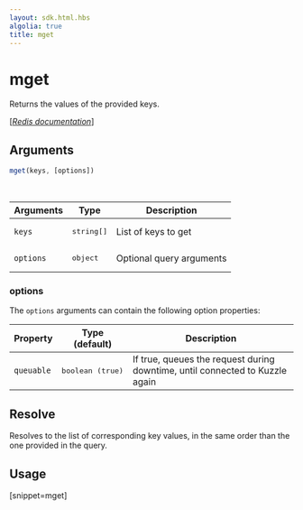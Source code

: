 ```yaml
---
layout: sdk.html.hbs
algolia: true
title: mget
---
```


# mget

Returns the values of the provided keys.

[[_Redis documentation_]](https://redis.io/commands/mget)

## Arguments

```js
mget(keys, [options])
```

<br/>

| Arguments    | Type    | Description |
|--------------|---------|-------------|
| `keys` | <pre>string[]</pre> | List of keys to get |
| ``options`` | <pre>object</pre> | Optional query arguments |

### options

The `options` arguments can contain the following option properties:

| Property   | Type (default)   | Description                       |
| ---------- | ------- | --------------------------------- |
| `queuable` | <pre>boolean (true)</pre> | If true, queues the request during downtime, until connected to Kuzzle again |

## Resolve

Resolves to the list of corresponding key values, in the same order than the one provided in the query.

## Usage

[snippet=mget]
